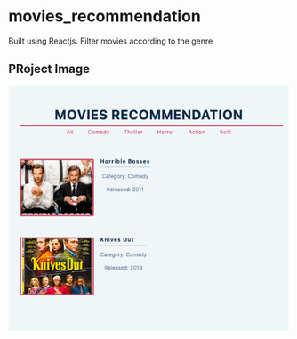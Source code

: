 # movies_recommendation
Built using Reactjs. Filter movies according to the genre

## PRoject Image
![Movies](https://github.com/yashgupta18/movies_recommendation/blob/main/movies.png)
